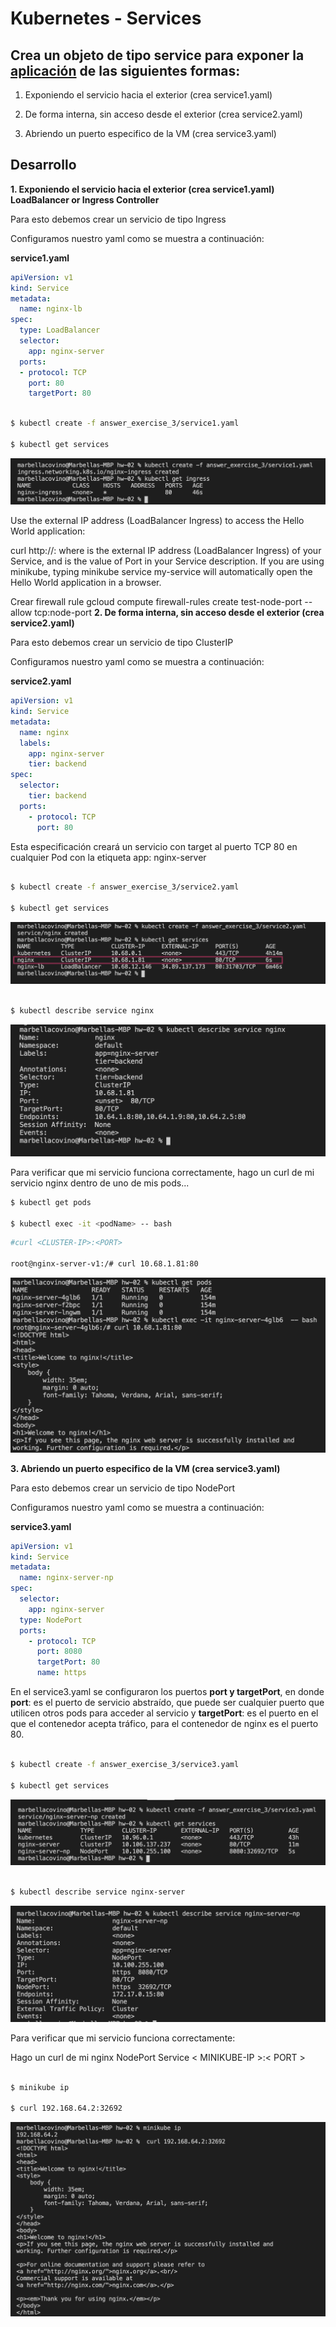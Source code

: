# Kubernetes - Services
## Crea un objeto de tipo service para exponer la [aplicación](https://github.com/marbellacovino/kube-exercises/tree/main/hw-02/answer_exercise_2) de las siguientes formas:

1. Exponiendo el servicio hacia el exterior (crea service1.yaml)

2. De forma interna, sin acceso desde el exterior (crea service2.yaml)

3. Abriendo un puerto especifico de la VM (crea service3.yaml)

## Desarrollo

**1. Exponiendo el servicio hacia el exterior (crea service1.yaml) LoadBalancer or Ingress Controller**

Para esto debemos crear un servicio de tipo Ingress

Configuramos nuestro yaml como se muestra a continuación:

**service1.yaml**

```yaml
apiVersion: v1
kind: Service
metadata:
  name: nginx-lb
spec:
  type: LoadBalancer
  selector:
    app: nginx-server
  ports:
  - protocol: TCP
    port: 80
    targetPort: 80
```
```sh

$ kubectl create -f answer_exercise_3/service1.yaml  

$ kubectl get services

```

![Alt text](https://github.com/marbellacovino/kube-exercises/blob/main/hw-02/images/service1.0.png  "Load Balancer Service")

Use the external IP address (LoadBalancer Ingress) to access the Hello World application:

curl http://<external-ip>:<port>
where <external-ip> is the external IP address (LoadBalancer Ingress) of your Service, and <port> is the value of Port in your Service description. If you are using minikube, typing minikube service my-service will automatically open the Hello World application in a browser.

Crear firewall rule
gcloud compute firewall-rules create test-node-port --allow tcp:node-port
**2. De forma interna, sin acceso desde el exterior (crea service2.yaml)**

Para esto debemos crear un servicio de tipo ClusterIP

Configuramos nuestro yaml como se muestra a continuación:

**service2.yaml**

```yaml
apiVersion: v1
kind: Service
metadata:
  name: nginx
  labels:
    app: nginx-server
    tier: backend
spec:
  selector:
    tier: backend
  ports:
    - protocol: TCP
      port: 80
```

Esta especificación creará un servicio con target al puerto TCP 80 en cualquier Pod con la etiqueta app: nginx-server

```sh

$ kubectl create -f answer_exercise_3/service2.yaml  

$ kubectl get services

```
![Alt text](https://github.com/marbellacovino/kube-exercises/blob/main/hw-02/images/services2.0.png  "ClusterIP Service")

```sh

$ kubectl describe service nginx

```

![Alt text](https://github.com/marbellacovino/kube-exercises/blob/main/hw-02/images/services2.1.png  "ClusterIP Service")

Para verificar que mi servicio funciona correctamente, hago un curl de mi servicio nginx dentro de uno de mis pods...

```sh
$ kubectl get pods 

$ kubectl exec -it <podName> -- bash

```

```sh
#curl <CLUSTER-IP>:<PORT> 

root@nginx-server-v1:/# curl 10.68.1.81:80

```

![Alt text](https://github.com/marbellacovino/kube-exercises/blob/main/hw-02/images/services2.2.png  "ClusterIP Service")

**3. Abriendo un puerto especifico de la VM (crea service3.yaml)**

Para esto debemos crear un servicio de tipo NodePort

Configuramos nuestro yaml como se muestra a continuación:

**service3.yaml**

```yaml
apiVersion: v1
kind: Service
metadata:
  name: nginx-server-np
spec:
  selector:
    app: nginx-server
  type: NodePort
  ports:
    - protocol: TCP
      port: 8080
      targetPort: 80
      name: https
```

En el service3.yaml se configuraron los puertos **port y targetPort**, en donde **port**: es el puerto de servicio abstraído, que puede ser cualquier puerto que utilicen otros pods para acceder al servicio y **targetPort**: es el puerto en el que el contenedor acepta tráfico, para el contenedor de nginx es el puerto 80.

```sh

$ kubectl create -f answer_exercise_3/service3.yaml  

$ kubectl get services

```
![Alt text](https://github.com/marbellacovino/kube-exercises/blob/main/hw-02/images/services3.1.png  "NodePort Service 1")

```sh

$ kubectl describe service nginx-server

```

![Alt text](https://github.com/marbellacovino/kube-exercises/blob/main/hw-02/images/services3.2.png  "NodePort Service 2")

Para verificar que mi servicio funciona correctamente:

Hago un curl de mi nginx NodePort Service < MINIKUBE-IP >:< PORT >

```sh

$ minikube ip

$ curl 192.168.64.2:32692

```


![Alt text](https://github.com/marbellacovino/kube-exercises/blob/main/hw-02/images/services3.3.png  "NodePort Service 3")